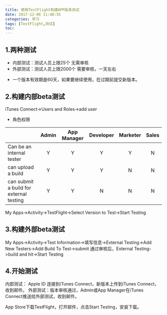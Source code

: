 ```yaml
---
title: 使用TestFlight构建APP版本测试
date: 2017-12-06 11:48:55
categories: 学习
tags: [TestFlight,测试]
toc:
---
```


## 1.两种测试
* 内部测试：测试人员上限25个        无需审核
* 外部测试：测试人员上限2000个    需要审核，一天左右
<!--more-->
* 一个版本有效期是60天，如果要继续使用，在过期前提交新版本。

## 2.构建内部beta测试
iTunes Connect->Users and Roles->add user

* 角色权限

|      | Admin | App Manager  | Developer | Marketer | Sales |
| ------ | :----: | :----: | :----: | :----: | :----: |
| Can be an internal tester | Y |  Y  | Y  | Y | N |
|   can upload a build       | Y |  Y | Y | N | N |
|   can submit a build for external testing  | Y  | Y | N | N | N |

My Apps->Activity->TestFlight->Select Version to Test->Start Testing

## 3.构建外部beta测试
My Apps->Activity->Test Information->填写信息->External Testing->Add New Testers->Add Build To Test->submit
通过审核后，External Testing->build and hit->Start Testing

## 4.开始测试
内部测试： Apple ID 连接到iTunes Connect，新版本上传到iTunes Connect，收到邮件。
外部测试：版本审核通过，Admin或App Manager在iTunes Connect推送给外部测试，收到邮件。

App Store下载TestFlight，打开邮件，点击Start Testing，安装下载。
